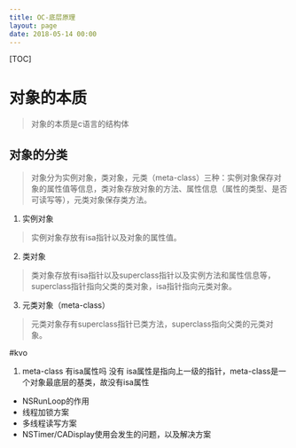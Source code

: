 ```yaml
---
title: OC-底层原理
layout: page
date: 2018-05-14 00:00
---
```

[TOC]
# 对象的本质
> 对象的本质是c语言的结构体
## 对象的分类
> 对象分为实例对象，类对象，元类（meta-class）三种：实例对象保存对象的属性值等信息，类对象存放对象的方法、属性信息（属性的类型、是否可读写等），元类对象保存类方法。

1. 实例对象
> 实例对象存放有isa指针以及对象的属性值。

2. 类对象
> 类对象存放有isa指针以及superclass指针以及实例方法和属性信息等，superclass指针指向父类的类对象，isa指针指向元类对象。

3. 元类对象（meta-class）
> 元类对象存有superclass指针已类方法，superclass指向父类的元类对象。

#kvo
1. meta-class 有isa属性吗   没有 isa属性是指向上一级的指针，meta-class是一个对象最底层的基类，故没有isa属性

- NSRunLoop的作用
- 线程加锁方案
- 多线程读写方案
- NSTimer/CADisplay使用会发生的问题，以及解决方案

